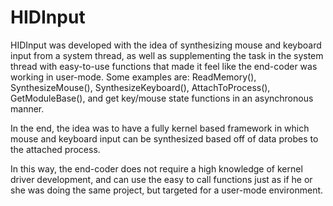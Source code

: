 HIDInput
========

HIDInput was developed with the idea of synthesizing mouse and keyboard input from a system thread, as well as supplementing the task in the system thread with easy-to-use functions that made it feel like the end-coder was working in user-mode. Some examples are: ReadMemory(), SynthesizeMouse(), SynthesizeKeyboard(), AttachToProcess(), GetModuleBase(), and get key/mouse state functions in an asynchronous manner.

In the end, the idea was to have a fully kernel based framework in which mouse and keyboard input can be synthesized based off of data probes to the attached process. 

In this way, the end-coder does not require a high knowledge of kernel driver development, and can use the easy to call functions just as if he or she was doing the same project, but targeted for a user-mode environment.
